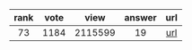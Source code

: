 
| rank | vote | view | answer | url |
|:-:|:-:|:-:|:-:|:-:|
|73|1184|2115599|19| [url](http://stackoverflow.com/questions/455612/limiting-floats-to-two-decimal-points) |
